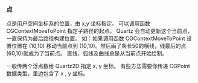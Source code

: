 ### 点

点是用户空间坐标系的位置，由 x,y 坐标指定。
可以调用函数  CGContextMoveToPoint 指定子路径的起点。
Quartz 会自动更新这个当前点，一直保持为最后路径构建位置。
如：如果调用函数 CGContextMoveToPoint 设置位置在 (10,10) 移动当前点到 (10,10)。然后画了条长50的横线，线最后的点(60,10)就成为了当前点。
直线、弧线及曲线总是从当前点开始绘制。

一般传两个浮点数给 Quartz2D 指定 x, y 坐标。
有些方法需要你传递 CGPoint 数据类型，里边包含了 x , y 坐标。
